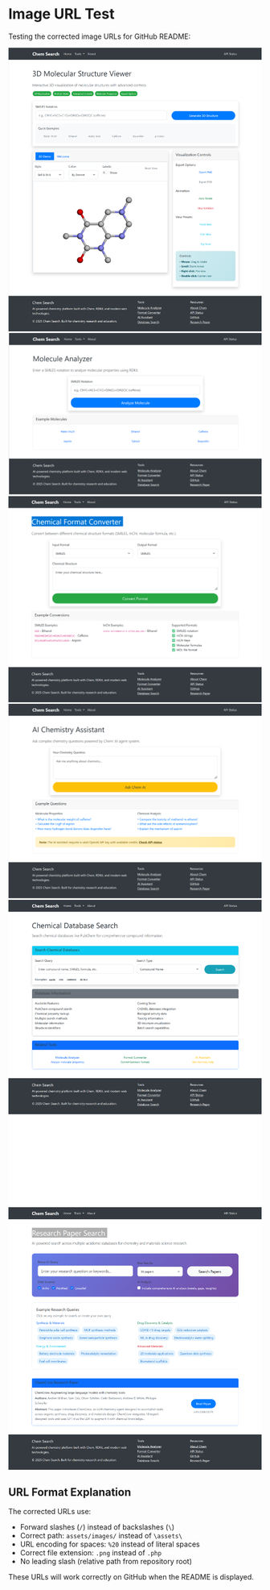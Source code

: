 # Image URL Test

Testing the corrected image URLs for GitHub README:

![3D Molecular Structure Viewer](assets/images/3D%20Molecular%20Structure%20Viewer.png)
![Molecule Analyzer](assets/images/Molecule%20Analyzer.png)
![Chemical Format Converter](assets/images/Chemical%20Format%20Converter.png)
![AI Chemistry Assistant](assets/images/AI%20Chemistry%20Assistant.png)
![Chemical Database Search](assets/images/Chemical%20Database%20Search.png)
![Research Paper Search](assets/images/Research%20Paper%20Search.png)

## URL Format Explanation

The corrected URLs use:
- Forward slashes (`/`) instead of backslashes (`\`)
- Correct path: `assets/images/` instead of `\assets\`
- URL encoding for spaces: `%20` instead of literal spaces
- Correct file extension: `.png` instead of `.php`
- No leading slash (relative path from repository root)

These URLs will work correctly on GitHub when the README is displayed.
